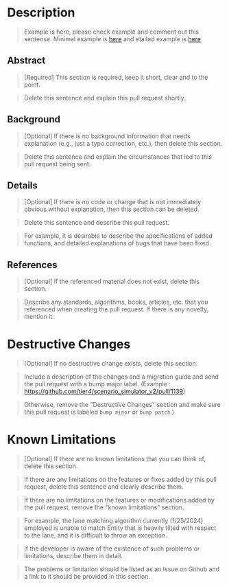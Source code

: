 # Description

> Example is here, please check example and comment out this sentense. Minimal example is [here](pull_request_samples/example_simple.md) and etailed example is [here](pull_request_samples/example_detail.md)

## Abstract

> [Required] This section is required, keep it short, clear and to the point.

> Delete this sentence and explain this pull request shortly.

## Background

> [Optional] If there is no background information that needs explanation (e.g., just a typo correction, etc.), then delete this section.

> Delete this sentence and explain the circumstances that led to this pull request being sent.

## Details

> [Optional] If there is no code or change that is not immediately obvious without explanation, then this section can be deleted.

> Delete this sentence and describe this pull request.

> For example, it is desirable to describe the specifications of added functions, and detailed explanations of bugs that have been fixed.

## References

> [Optional] If the referenced material does not exist, delete this section.

> Describe any standards, algorithms, books, articles, etc. that you referenced when creating the pull request. If there is any novelty, mention it.

# Destructive Changes

> [Optional] If no destructive change exists, delete this section.

> Include a description of the changes and a migration guide and send the pull request with a bump major label. (Example : https://github.com/tier4/scenario_simulator_v2/pull/1139)

> Otherwise, remove the "Destructive Changes" section and make sure this pull request is labeled `bump minor` or `bump patch`.)

# Known Limitations

> [Optional] If there are no known limitations that you can think of, delete this section.

> If there are any limitations on the features or fixes added by this pull request, delete this sentence and clearly describe them.

> If there are no limitations on the features or modifications added by the pull request, remove the "known limitations" section.

> For example, the lane matching algorithm currently (1/25/2024) employed is unable to match Entity that is heavily tilted with respect to the lane, and it is difficult to throw an exception.

> If the developer is aware of the existence of such problems or limitations, describe them in detail.

> The problems or limitation should be listed as an Issue on Github and a link to it should be provided in this section.
